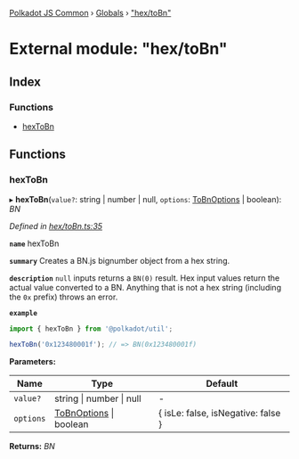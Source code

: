 [Polkadot JS Common](../README.md) › [Globals](../globals.md) › ["hex/toBn"](_hex_tobn_.md)

# External module: "hex/toBn"

## Index

### Functions

* [hexToBn](_hex_tobn_.md#hextobn)

## Functions

###  hexToBn

▸ **hexToBn**(`value?`: string | number | null, `options`: [ToBnOptions](../interfaces/_types_.tobnoptions.md) | boolean): *BN*

*Defined in [hex/toBn.ts:35](https://github.com/polkadot-js/common/blob/3910853b/packages/util/src/hex/toBn.ts#L35)*

**`name`** hexToBn

**`summary`** Creates a BN.js bignumber object from a hex string.

**`description`** 
`null` inputs returns a `BN(0)` result. Hex input values return the actual value converted to a BN. Anything that is not a hex string (including the `0x` prefix) throws an error.

**`example`** 
<BR>

```javascript
import { hexToBn } from '@polkadot/util';

hexToBn('0x123480001f'); // => BN(0x123480001f)
```

**Parameters:**

Name | Type | Default |
------ | ------ | ------ |
`value?` | string &#124; number &#124; null | - |
`options` | [ToBnOptions](../interfaces/_types_.tobnoptions.md) &#124; boolean | { isLe: false, isNegative: false } |

**Returns:** *BN*
